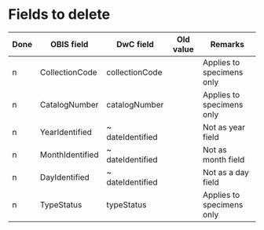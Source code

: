 # Fields to delete

Done | OBIS field | DwC field | Old value | Remarks
--- | --- | --- | --- | ---
n | CollectionCode | collectionCode | | Applies to specimens only
n | CatalogNumber | catalogNumber | | Applies to specimens only
n | YearIdentified | ~ dateIdentified | | Not as year field
n | MonthIdentified | ~ dateIdentified | | Not as month field
n | DayIdentified | ~ dateIdentified | | Not as a day field
n | TypeStatus | typeStatus | | Applies to specimens only
